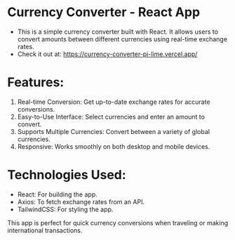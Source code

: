 # Currency Converter - React App

- This is a simple currency converter built with React. It allows users to convert amounts between different currencies using real-time exchange rates.
- Check it out at: https://currency-converter-pi-lime.vercel.app/

# Features:
1. Real-time Conversion: Get up-to-date exchange rates for accurate conversions.
2. Easy-to-Use Interface: Select currencies and enter an amount to convert.
3. Supports Multiple Currencies: Convert between a variety of global currencies.
4. Responsive: Works smoothly on both desktop and mobile devices.

# Technologies Used:
- React: For building the app.
- Axios: To fetch exchange rates from an API.
- TailwindCSS: For styling the app.

This app is perfect for quick currency conversions when traveling or making international transactions.
